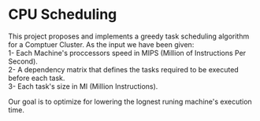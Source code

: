 # CPU Scheduling
This project proposes and implements a greedy task scheduling algorithm for a Comptuer Cluster. As the input we have been given:  
1- Each Machine's proccessors speed in MIPS (Million of Instructions Per Second).   
2- A dependency matrix that defines the tasks required to be executed before each task.   
3- Each task's size in MI (Million Instructions).   

Our goal is to optimize for lowering the lognest runing machine's execution time.
